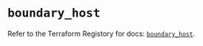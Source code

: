 # `boundary_host`

Refer to the Terraform Registory for docs: [`boundary_host`](https://www.terraform.io/docs/providers/boundary/r/host).

